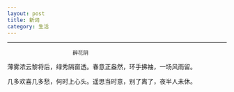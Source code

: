 ```yaml
---
layout: post
title: 新词
category: 生活
---
```

---

                         醉花阴 
  薄雾浓云黎将后，绿秀隔窗透。春意正盎然，环手拂袖，一场风雨留。  

  几多欢喜几多愁，何时上心头。遥思当时意，别了离了，夜半人未休。
